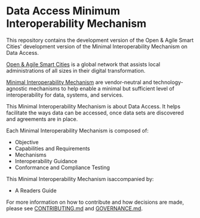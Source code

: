 <!--
# SPDX-License-Identifier: CC0-1.0
# SPDX-FileCopyrightText: Authors
-->

# Data Access Minimum Interoperability Mechanism

This repository contains the development version of the Open & Agile Smart Cities' development version of the Minimal Interoperability Mechanism on Data Access.

[Open & Agile Smart Cities](https://oascities.org/) is a global network that assists local administrations of all sizes in their digital transformation.

[Minimal Interoperability Mechanism](https://oascities.org/minimal-interoperability-mechanisms/) are vendor-neutral and technology-agnostic mechanisms to help enable a minimal but sufficient level of interoperability for data, systems, and services.

This Minimal Interoperability Mechanism is about Data Access.
It helps facilitate the ways data can be accessed, once data sets are discovered and agreements are in place.

Each Minimal Interoperability Mechanism is composed of:
- Objective
- Capabilities and Requirements
- Mechanisms
- Interoperability Guidance
- Conformance and Compliance Testing

This Minimal Interoperability Mechanism isaccompanied by:
- A Readers Guide

For more information on how to contribute and how decisions are made, please see [CONTRIBUTING.md](CONTRIBUTING.md) and [GOVERNANCE.md](GOVERNANCE.md).
